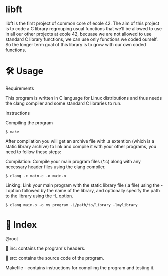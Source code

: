 # libft

libft is the first project of common core of ecole 42. The aim of this project is to code a C library regrouping usual functions that we’ll be allowed to use in all our other projects
at ecole 42, becuase we are not allowed to use standard C library functions, we can use only functions we coded ourself. 
So the longer term goal of this library is to grow with our own coded functions.

# 🛠️ Usage
Requirements

This program is written in C language for Linux distributions and thus needs the clang compiler and some standard C libraries to run.

Instructions

Compiling the program

```
$ make
```

After compilation you will get an archive file with .a extention (which is a static library archive) to link and compile it with your other programs, you need to follow these steps:

Compilation: Compile your main program files (*.c) along with any necessary header files using the clang compiler.

```
$ clang -c main.c -o main.o
```

Linking: Link your main program with the static library file (.a file) using the -l option followed by the name of the library, and optionally specify the path to the library using the -L option.

```
$ clang main.o -o my_program -L/path/to/library -lmylibrary
```

# 📑 Index
@root

📁 inc: contains the program's headers.

📁 src: contains the source code of the program.

Makefile - contains instructions for compiling the program and testing it.
